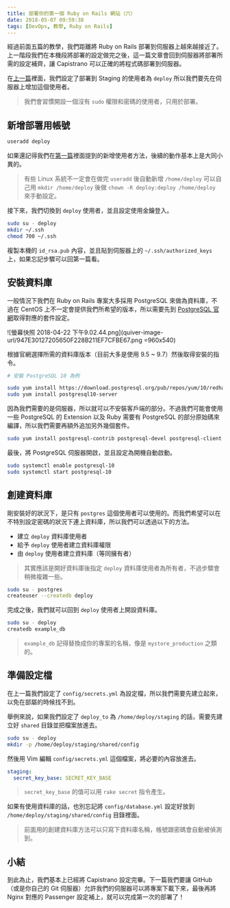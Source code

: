 ```yaml
---
title: 部署你的第一個 Ruby on Rails 網站（六）
date: 2018-05-07 09:59:38
tags: [DevOps, 教學, Ruby on Rails]
---
```


經過前面五篇的教學，我們距離將 Ruby on Rails 部署到伺服器上越來越接近了。上一階段我們在本機段將部署的設定做完之後，這一篇文章會回到伺服器將部署所需的設定補齊，讓 Capistrano 可以正確的將程式碼部署到伺服器。

<!-- more -->

在[上一篇](https://blog.frost.tw/posts/2018/04/10/Getting-started-deploy-your-Ruby-on-Rails-Part-5/)裡面，我們設定了部署到 Staging 的使用者為 `deploy` 所以我們要先在伺服器上增加這個使用者。

> 我們會習慣開設一個沒有 `sudo` 權限和密碼的使用者，只用於部署。

## 新增部署用帳號

```bash
useradd deploy
```

如果還記得我們在[第一篇](https://blog.frost.tw/posts/2018/04/10/Getting-started-deploy-your-Ruby-on-Rails-Part-1/)裡面提到的新增使用者方法，後續的動作基本上是大同小異的。

> 有些 Linux 系統不一定會在做完 `useradd` 後自動新增 `/home/deploy` 可以自己用 `mkdir /home/deploy` 後做 `chown -R deploy:deploy /home/deploy` 來手動設定。

接下來，我們切換到 `deploy` 使用者，並且設定使用金鑰登入。

```bash
sudo su - deploy
mkdir ~/.ssh
chmod 700 ~/.ssh
```

複製本機的 `id_rsa.pub` 內容，並且貼到伺服器上的 `~/.ssh/authorized_keys` 上，如果忘記步驟可以回第一篇看。


## 安裝資料庫

一般情況下我們在 Ruby on Rails 專案大多採用 PostgreSQL 來做為資料庫，不過在 CentOS 上不一定會提供我們所希望的版本，所以需要先到 [PostgreSQL 官網](https://www.postgresql.org/download/linux/redhat/)取得對應的套件設定。

![螢幕快照 2018-04-22 下午9.02.44.png](quiver-image-url/947E30127205650F228B211EF7CFBE67.png =960x540)

根據官網選擇所需的資料庫版本（目前大多是使用 9.5 ~ 9.7）然後取得安裝的指令。

```bash
# 安裝 PostgreSQL 10 為例

sudo yum install https://download.postgresql.org/pub/repos/yum/10/redhat/rhel-7-x86_64/pgdg-centos10-10-2.noarch.rpm
sudo yum install postgresql10-server
```

因為我們需要的是伺服器，所以就可以不安裝客戶端的部分。不過我們可能會使用一些 PostgreSQL 的 Extension 以及 Ruby 需要有 PostgreSQL 的部分原始碼來編譯，所以我們需要再額外追加另外幾個套件。

```bash
sudo yum install postgresql-contrib postgresql-devel postgresql-client
```

最後，將 PostgreSQL 伺服器開啟，並且設定為開機自動啟動。

```bash
sudo systemctl enable postgresql-10
sudo systemctl start postgresql-10
```

## 創建資料庫

剛安裝好的狀況下，是只有 `postgres` 這個使用者可以使用的。而我們希望可以在不特別設定密碼的狀況下連上資料庫，所以我們可以透過以下的方法。

* 建立 `deploy` 資料庫使用者
* 給予 `deploy` 使用者建立資料庫權限
* 由 `deploy` 使用者建立資料庫（等同擁有者）

> 其實應該是開好資料庫後指定 `deploy` 資料庫使用者為所有者，不過步驟會稍微複雜一些。

```bash
sudo su - postgres
createuser --createdb deploy
```

完成之後，我們就可以回到 `deploy` 使用者上開設資料庫。

```bash
sudo su - deploy
createdb example_db
```

> `example_db` 記得替換成你的專案的名稱，像是 `mystore_production` 之類的。

##  準備設定檔

在上一篇我們設定了 `config/secrets.yml` 為設定檔，所以我們需要先建立起來，以免在部屬的時候找不到。

舉例來說，如果我們設定了 `deploy_to` 為  `/home/deploy/staging` 的話，需要先建立好 `shared` 目錄並把檔案放進去。

```bash
sudo su - deploy
mkdir -p /home/deploy/staging/shared/config
```

然後用 Vim 編輯 `config/secrets.yml` 這個檔案，將必要的內容放進去。

```yaml
staging:
  secret_key_base: SECRET_KEY_BASE
```

> `secret_key_base` 的值可以用 `rake secret` 指令產生。

如果有使用資料庫的話，也別忘記將 `config/database.yml` 設定好放到 `/home/deploy/staging/shared/config` 目錄裡面。

> 前面用的創建資料庫方法可以只寫下資料庫名稱，帳號跟密碼會自動被偵測到。

## 小結

到此為止，我們基本上已經將 Capistrano 設定完畢。下一篇我們要讓 GitHub （或是你自己的 Git 伺服器）允許我們的伺服器可以將專案下載下來，最後再將 Nginx 對應的 Passenger 設定補上，就可以完成第一次的部署了！
